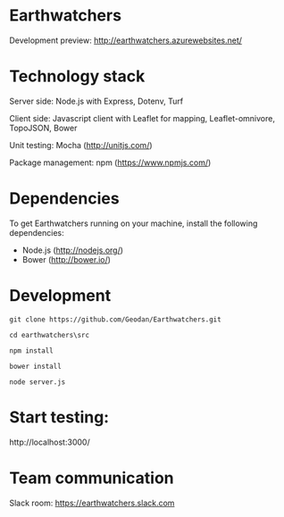 # Earthwatchers

Development preview: http://earthwatchers.azurewebsites.net/

# Technology stack

Server side: Node.js with Express, Dotenv, Turf

Client side: Javascript client with Leaflet for mapping, Leaflet-omnivore, TopoJSON, Bower

Unit testing: Mocha (http://unitjs.com/)

Package management: npm (https://www.npmjs.com/)

# Dependencies

To get Earthwatchers running on your machine, install the following dependencies:

* Node.js (http://nodejs.org/)
* Bower (http://bower.io/)

# Development

```
git clone https://github.com/Geodan/Earthwatchers.git

cd earthwatchers\src

npm install

bower install

node server.js
```

# Start testing:

http://localhost:3000/

# Team communication

Slack room:  https://earthwatchers.slack.com






